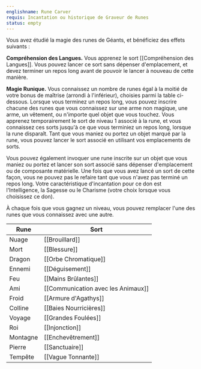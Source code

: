 ```yaml
---
englishname: Rune Carver
requis: Incantation ou historique de Graveur de Runes
status: empty
---
```

Vous avez étudié la magie des runes de Géants, et bénéficiez des effets suivants : 

**Compréhension des Langues.** Vous apprenez le sort [[Compréhension des Langues]]. Vous pouvez lancer ce sort sans dépenser d'emplacement, et devez terminer un repos long avant de pouvoir le lancer à nouveau de cette manière.

**Magie Runique.** Vous connaissez un nombre de runes égal à la moitié de votre bonus de maîtrise (arrondi à l'inférieur), choisies parmi la table ci-dessous. Lorsque vous terminez un repos long, vous pouvez inscrire chacune des runes que vous connaissez sur une arme non magique, une arme, un vêtement, ou n'importe quel objet que vous touchez. Vous apprenez temporairement le sort de niveau 1 associé à la rune, et vous connaissez ces sorts jusqu'à ce que vous terminiez un repos long, lorsque la rune disparaît. Tant que vous maniez ou portez un objet marqué par la rune, vous pouvez lancer le sort associé en utilisant vos emplacements de sorts.

Vous pouvez également invoquer une rune inscrite sur un objet que vous maniez ou portez et lancer son sort associé sans dépenser d'emplacement ou de composante matérielle. Une fois que vous avez lancé un sort de cette façon, vous ne pouvez pas le refaire tant que vous n'avez pas terminé un repos long. Votre caractéristique d'incantation pour ce don est l'Intelligence, la Sagesse ou le Charisme (votre choix lorsque vous choisissez ce don).

À chaque fois que vous gagnez un niveau, vous pouvez remplacer l'une des runes que vous connaissez avec une autre.

| Rune     | Sort                               |
| -------- | ---------------------------------- |
| Nuage    | [[Brouillard]]                     |
| Mort     | [[Blessure]]                       |
| Dragon   | [[Orbe Chromatique]]               |
| Ennemi   | [[Déguisement]]                    |
| Feu      | [[Mains Brûlantes]]                |
| Ami      | [[Communication avec les Animaux]] |
| Froid    | [[Armure d'Agathys]]               |
| Colline  | [[Baies Nourricières]]             |
| Voyage   | [[Grandes Foulées]]                |
| Roi      | [[Injonction]]                     |
| Montagne | [[Enchevêtrement]]                 |
| Pierre   | [[Sanctuaire]]                     |
| Tempête  | [[Vague Tonnante]]                 |

